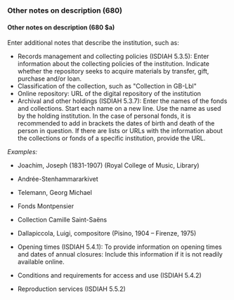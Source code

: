 ### Other notes on description (680)

#### Other notes on description (680 $a)
Enter additional notes that describe the institution, such as:

- Records management and collecting policies (ISDIAH 5.3.5): Enter information about the collecting policies of the
  institution. Indicate whether the repository seeks to acquire materials by transfer, gift, purchase and/or loan.
- Classification of the collection, such as "Collection in GB-Lbl"
- Online repository: URL of the digital repository of the institution
- Archival and other holdings (ISDIAH 5.3.7): Enter the names of the fonds and collections. Start each name on a new
  line. Use the name as used by the holding institution. In the case of personal fonds, it is recommended to add in
  brackets the dates of birth and death of the person in question. If there are lists or URLs with the information about
  the collections or fonds of a specific institution, provide the URL.

_Examples:_  
 - Joachim, Joseph (1831-1907) (Royal College of Music, Library)  
 - Andrée-Stenhammararkivet  
 - Telemann, Georg Michael  
 - Fonds Montpensier  
 - Collection Camille Saint-Saëns  
 - Dallapiccola, Luigi, compositore (Pisino, 1904 – Firenze, 1975)

- Opening times (ISDIAH 5.4.1): To provide information on opening times and dates of annual closures: Include this
  information if it is not readily available online.
- Conditions and requirements for access and use (ISDIAH 5.4.2)
- Reproduction services (ISDIAH 5.5.2)
